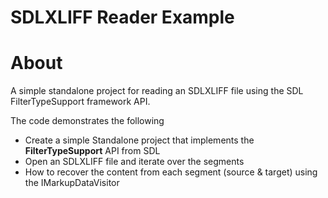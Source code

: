 # SDLXLIFF Reader Example


# About

A simple standalone project for reading an SDLXLIFF file using the SDL FilterTypeSupport framework API.

The code demonstrates the following
- Create a simple Standalone project that implements the **FilterTypeSupport** API from SDL
- Open an SDLXLIFF file and iterate over the segments
- How to recover the content from each segment (source & target) using the IMarkupDataVisitor

